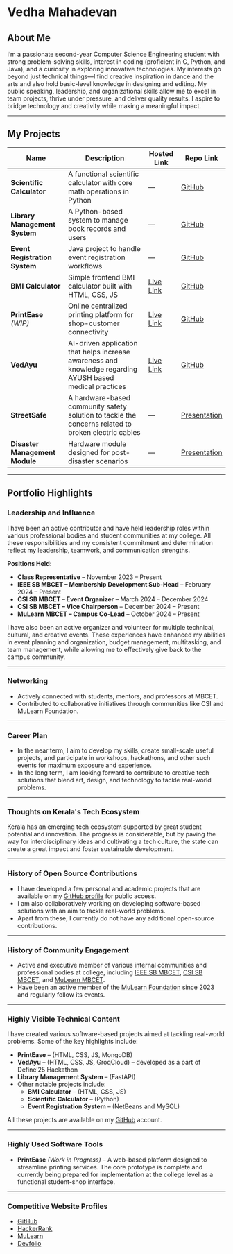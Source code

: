 # Vedha Mahadevan

## About Me  
I’m a passionate second-year Computer Science Engineering student with strong problem-solving skills, interest in coding (proficient in C, Python, and Java), and a curiosity in exploring innovative technologies. My interests go beyond just technical things—I find creative inspiration in dance and the arts and also hold basic-level knowledge in designing and editing. My public speaking, leadership, and organizational skills allow me to excel in team projects, thrive under pressure, and deliver quality results. I aspire to bridge technology and creativity while making a meaningful impact.

---

## My Projects

| Name                      | Description                                                             | Hosted Link | Repo Link |
|---------------------------|-------------------------------------------------------------------------|-------------|-----------|
| **Scientific Calculator** | A functional scientific calculator with core math operations in Python  | —           | [GitHub](https://github.com/Vedha17Mahadevan/Scientific-Calculator.git)     |
| **Library Management System** | A Python-based system to manage book records and users            | —           | [GitHub](https://github.com/Vedha17Mahadevan/Library-Management.git)     |
| **Event Registration System** | Java project to handle event registration workflows              | —           | [GitHub](https://github.com/Vedha17Mahadevan/Event-Registration-System-Java.git)     |
| **BMI Calculator**        | Simple frontend BMI calculator built with HTML, CSS, JS                 | [Live Link](https://vedha17mahadevan.github.io/BMI-Calculator/)          | [GitHub](https://github.com/Vedha17Mahadevan/BMI-Calculator.git)     |
| **PrintEase** *(WIP)*     | Online centralized printing platform for shop-customer connectivity                 | [Live Link](https://vedha17mahadevan.github.io/PrintEase/)           | [GitHub](https://github.com/Vedha17Mahadevan/PrintEase)     |
| **VedAyu**                | AI-driven application that helps increase awareness and knowledge regarding AYUSH based medical practices             | [Live Link](https://ved-ayu-aeternum-define-3-0-8qr3.vercel.app/index.html)           | [GitHub](https://github.com/Vedha17Mahadevan/Aeternum-Define25.git)     |
| **StreetSafe**            | A hardware-based community safety solution to tackle the concerns related to broken electric cables                              | —           | [Presentation](https://www.canva.com/design/DAGRZlVe1ZE/9xniTiY1_ayl8Nk-hRuzpQ/view?utm_content=DAGRZlVe1ZE&utm_campaign=designshare&utm_medium=link2&utm_source=uniquelinks&utlId=hec71d97975)          |
| **Disaster Management Module** | Hardware module designed for post-disaster scenarios             | —           | [Presentation](https://drive.google.com/file/d/1K40r3lcjBVJlJGPRdXZ1USML77n7fsZ4/view?usp=sharing)          |

---

## Portfolio Highlights

### Leadership and Influence
I have been an active contributor and have held leadership roles within various professional bodies and student communities at my college. All these responsibilities and my consistent commitment and determination reflect my leadership, teamwork, and communication strengths.

**Positions Held:**
- **Class Representative** – November 2023 – Present  
- **IEEE SB MBCET – Membership Development Sub-Head** – February 2024 – Present  
- **CSI SB MBCET – Event Organizer** – March 2024 – December 2024  
- **CSI SB MBCET – Vice Chairperson** – December 2024 – Present  
- **MuLearn MBCET – Campus Co-Lead** – October 2024 – Present  

I have also been an active organizer and volunteer for multiple technical, cultural, and creative events. These experiences have enhanced my abilities in event planning and organization, budget management, multitasking, and team management, while allowing me to effectively give back to the campus community.

---

### Networking
- Actively connected with students, mentors, and professors at MBCET.  
- Contributed to collaborative initiatives through communities like CSI and MuLearn Foundation.

---

### Career Plan
- In the near term, I aim to develop my skills, create small-scale useful projects, and participate in workshops, hackathons, and other such events for maximum exposure and experience.  
- In the long term, I am looking forward to contribute to creative tech solutions that blend art, design, and technology to tackle real-world problems.

---

### Thoughts on Kerala's Tech Ecosystem
Kerala has an emerging tech ecosystem supported by great student potential and innovation. The progress is considerable, but by paving the way for interdisciplinary ideas and cultivating a tech culture, the state can create a great impact and foster sustainable development.

---

### History of Open Source Contributions
- I have developed a few personal and academic projects that are available on my [GitHub profile](https://github.com/Vedha17Mahadevan) for public access.  
- I am also collaboratively working on developing software-based solutions with an aim to tackle real-world problems.  
- Apart from these, I currently do not have any additional open-source contributions.

---

### History of Community Engagement
- Active and executive member of various internal communities and professional bodies at college, including [IEEE SB MBCET](https://www.instagram.com/ieeesbmbcet?utm_source=ig_web_button_share_sheet&igsh=ZDNlZDc0MzIxNw==), [CSI SB MBCET](https://www.instagram.com/csimbcet?utm_source=ig_web_button_share_sheet&igsh=ZDNlZDc0MzIxNw==), and [MuLearn MBCET](https://www.instagram.com/mulearn.mbcet?utm_source=ig_web_button_share_sheet&igsh=ZDNlZDc0MzIxNw==).  
- Have been an active member of the [MuLearn Foundation](https://mulearn.org/) since 2023 and regularly follow its events.

---

### Highly Visible Technical Content
I have created various software-based projects aimed at tackling real-world problems. Some of the key highlights include:
- **PrintEase** – (HTML, CSS, JS, MongoDB)  
- **VedAyu** – (HTML, CSS, JS, GroqCloud) – developed as a part of Define’25 Hackathon  
- **Library Management System** – (FastAPI)  
- Other notable projects include:  
  - **BMI Calculator** – (HTML, CSS, JS)  
  - **Scientific Calculator** – (Python)  
  - **Event Registration System** – (NetBeans and MySQL)  

All these projects are available on my [GitHub](https://github.com/Vedha17Mahadevan) account.

---

### Highly Used Software Tools
- **PrintEase** *(Work in Progress)* – A web-based platform designed to streamline printing services. The core prototype is complete and currently being prepared for implementation at the college level as a functional student-shop interface.

---

### Competitive Website Profiles
- [GitHub](https://github.com/Vedha17Mahadevan)  
- [HackerRank](https://www.hackerrank.com/profile/vedha2327)  
- [MuLearn](https://app.mulearn.org/profile/vedhamahadevan@mulearn)  
- [Devfolio](devfolio.co/@Vedha_Mahadevan)
